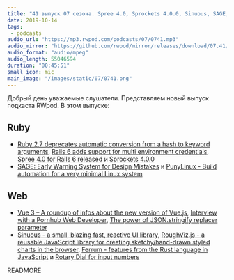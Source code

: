 ```yaml
---
title: "41 выпуск 07 сезона. Spree 4.0, Sprockets 4.0.0, Sinuous, SAGE, PunyLinux, RoughViz.js, Ferrum, Rotary Dial и прочее"
date: 2019-10-14
tags:
 - podcasts
audio_url: "https://mp3.rwpod.com/podcasts/07/0741.mp3"
audio_mirror: "https://github.com/rwpod/mirror/releases/download/07.41/0741.mp3"
audio_format: "audio/mpeg"
audio_length: 55046594
duration: "00:45:51"
small_icon: mic
main_image: "/images/static/07/0741.png"
---
```


Добрый день уважаемые слушатели. Представляем новый выпуск подкаста RWpod. В этом выпуске:

## Ruby

 - [Ruby 2.7 deprecates automatic conversion from a hash to keyword arguments](https://blog.saeloun.com/2019/10/07/ruby-2-7-keyword-arguments-redesign.html), [Rails 6 adds support for multi environment credentials](https://blog.saeloun.com/2019/10/10/rails-6-adds-support-for-multi-environment-credentials.html), [Spree 4.0 for Rails 6 released](https://spreecommerce.org/spree-4-0-for-rails-6-released/) и [Sprockets 4.0.0](https://github.com/rails/sprockets/blob/master/UPGRADING.md#guide-to-upgrading-from-sprockets-3x-to-4x)
 - [SAGE: Early Warning System for Design Mistakes](https://madabout.software/articles/sage-early-warning-system-for-design-mistakes/) и [PunyLinux - Build automation for a very minimal Linux system](https://github.com/RyanScottLewis/punylinux)

## Web

 - [Vue 3 – A roundup of infos about the new version of Vue.js](https://madewithvuejs.com/blog/vue-3-roundup), [Interview with a Pornhub Web Developer](https://davidwalsh.name/pornhub-interview), [The power of JSON.stringify replacer parameter](https://pawelgrzybek.com/til-the-power-of-json-stringify-replacer-parameter/)
 - [Sinuous - a small, blazing fast, reactive UI library](https://sinuous.netlify.com/), [RoughViz.js - a reusable JavaScript library for creating sketchy/hand-drawn styled charts in the browser](https://github.com/jwilber/roughViz), [Ferrum - features from the Rust language in JavaScript](https://github.com/adobe/ferrum) и [Rotary Dial for input numbers](https://github.com/victorqribeiro/dial)

READMORE

